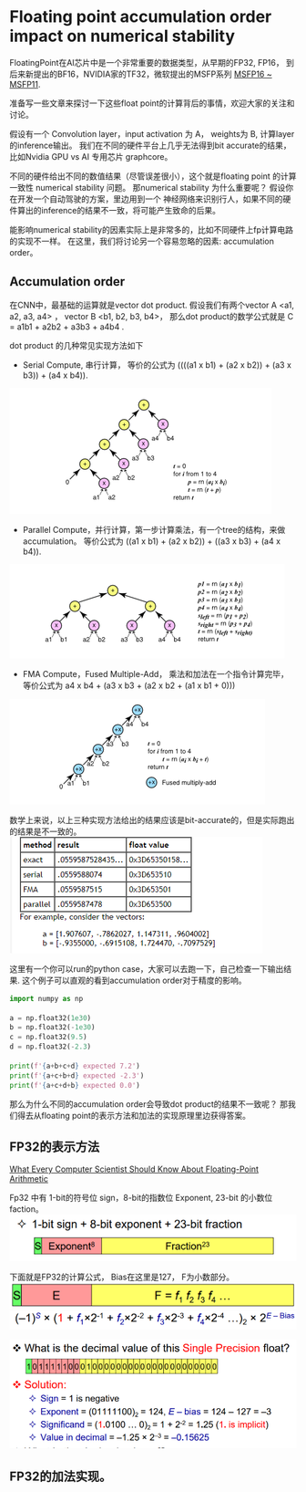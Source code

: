# Floating point accumulation order impact on numerical stability

FloatingPoint在AI芯片中是一个非常重要的数据类型，从早期的FP32, FP16， 到后来新提出的BF16，NVIDIA家的TF32，微软提出的MSFP系列 [MSFP16 ~ MSFP11](https://www.microsoft.com/en-us/research/blog/a-microsoft-custom-data-type-for-efficient-inference/).

准备写一些文章来探讨一下这些float point的计算背后的事情，欢迎大家的关注和讨论。

假设有一个 Convolution layer，input activation 为 A， weights为 B, 计算layer的inference输出。 我们在不同的硬件平台上几乎无法得到bit accurate的结果，比如Nvidia GPU vs AI 专用芯片 graphcore。 

不同的硬件给出不同的数值结果（尽管误差很小），这个就是floating point 的计算一致性 numerical stability 问题。 那numerical stability 为什么重要呢？ 假设你在开发一个自动驾驶的方案，里边用到一个
神经网络来识别行人，如果不同的硬件算出的inference的结果不一致，将可能产生致命的后果。

能影响numerical stability的因素实际上是非常多的，比如不同硬件上fp计算电路的实现不一样。 在这里，我们将讨论另一个容易忽略的因素: accumulation order。

## Accumulation order
在CNN中，最基础的运算就是vector dot product. 假设我们有两个vector A <a1, a2, a3, a4> ， vector B <b1, b2, b3, b4>， 那么dot product的数学公式就是
C = a1b1 + a2b2 + a3b3 + a4b4 . 

dot product 的几种常见实现方法如下
* Serial Compute, 串行计算， 等价的公式为 ((((a1 x b1) + (a2 x b2)) + (a3 x b3)) + (a4 x b4)).

 ![Serial](./assets/Serial.PNG)

* Parallel Compute，并行计算，第一步计算乘法，有一个tree的结构，来做accumulation。 等价公式为 ((a1 x b1) + (a2 x b2)) + ((a3 x b3) + (a4 x b4)).

 ![Parallel](./assets/parallel.PNG)

* FMA Compute，Fused Multiple-Add， 乘法和加法在一个指令计算完毕，等价公式为 a4 x b4 + (a3 x b3 + (a2 x b2 + (a1 x b1 + 0)))

![FMA](./assets/FMA.PNG)

数学上来说，以上三种实现方法给出的结果应该是bit-accurate的，但是实际跑出的结果是不一致的。
![diff](./assets/diff.PNG)

这里有一个你可以run的python case，大家可以去跑一下，自己检查一下输出结果. 这个例子可以直观的看到accumulation order对于精度的影响。
```python
import numpy as np

a = np.float32(1e30)
b = np.float32(-1e30)
c = np.float32(9.5)
d = np.float32(-2.3)

print(f'{a+b+c+d} expected 7.2')
print(f'{a+c+b+d} expected -2.3')
print(f'{a+c+d+b} expected 0.0')
```

那么为什么不同的accumulation order会导致dot product的结果不一致呢？ 那我们得去从floating point的表示方法和加法的实现原理里边获得答案。

## FP32的表示方法

[What Every Computer Scientist Should Know About Floating-Point Arithmetic](https://docs.oracle.com/cd/E19957-01/806-3568/ncg_goldberg.html)

Fp32 中有 1-bit的符号位 sign，8-bit的指数位 Exponent, 23-bit 的小数位 faction。
![fp32_format](./assets/fp32_format.PNG)

下面就是FP32的计算公式， Bias在这里是127， F为小数部分。
![fp32_format_2](./assets/fp32_format_2.PNG)
![fp32_format_3](./assets/fp32_format_3.PNG)

![fp32_format_4](./assets/fp32_format_4.PNG) 


## FP32的加法实现。

